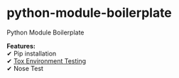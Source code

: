 # python-module-boilerplate
Python Module Boilerplate

**Features:**<br>
&#10004; Pip installation <br>
&#10004; [Tox Environment Testing](https://tox.readthedocs.io/en/latest/)<br>
&#10004; Nose Test

